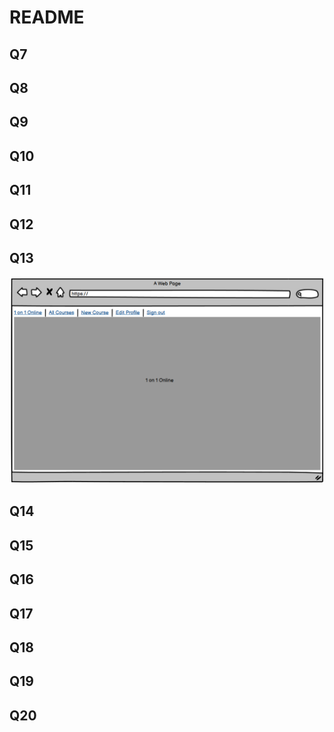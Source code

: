 # README
## Q7

## Q8

## Q9

## Q10

## Q11

## Q12

## Q13
![](docs/WF_Home.png)
## Q14

## Q15

## Q16

## Q17

## Q18

## Q19

## Q20
